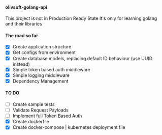#### olivsoft-golang-api

This project is not in Production Ready State
It's only for learning golang and their libraries

#### The road so far
- [x] Create application structure
- [x] Get configs from environment
- [x] Create database models, replacing default ID behaviour (use UUID instead)
- [x] Simple token based auth middleware
- [x] Simple logging middleware
- [x] Dependency Management

#### TO DO
- [ ] Create sample tests
- [ ] Validate Request Payloads
- [ ] Implement full Token Based Auth
- [x] Create dockerfile
- [x] Create docker-compose | kubernetes deployment file
